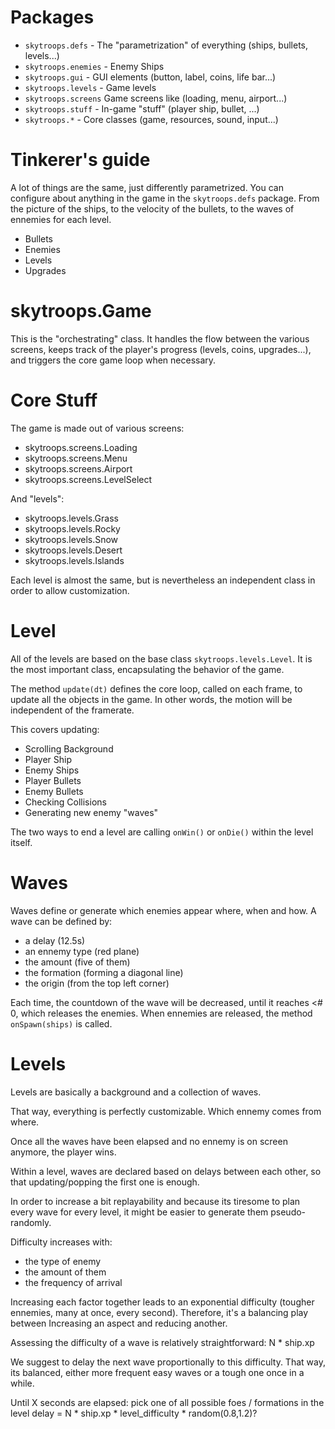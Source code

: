 # Packages

* `skytroops.defs` - The "parametrization" of everything (ships, bullets, levels...)
* `skytroops.enemies` - Enemy Ships
* `skytroops.gui` - GUI elements (button, label, coins, life bar...)
* `skytroops.levels` - Game levels
* `skytroops.screens` Game screens like (loading, menu, airport...)
* `skytroops.stuff` - In-game "stuff" (player ship, bullet, ...)
* `skytroops.*` - Core classes (game, resources, sound, input...)

# Tinkerer's guide

A lot of things are the same, just differently parametrized.
You can configure about anything in the game in the `skytroops.defs` package.
From the picture of the ships, to the velocity of the bullets, to the waves of ennemies for each level.


* Bullets
* Enemies
* Levels
* Upgrades


# skytroops.Game

This is the "orchestrating" class.
It handles the flow between the various screens, 
keeps track of the player's progress (levels, coins, upgrades...),
and triggers the core game loop when necessary.

# Core Stuff

The game is made out of various screens:

* skytroops.screens.Loading
* skytroops.screens.Menu
* skytroops.screens.Airport
* skytroops.screens.LevelSelect

And "levels":

* skytroops.levels.Grass
* skytroops.levels.Rocky
* skytroops.levels.Snow
* skytroops.levels.Desert
* skytroops.levels.Islands

Each level is almost the same, but is nevertheless an independent class in order to allow customization.

# Level

All of the levels are based on the base class `skytroops.levels.Level`.
It is the most important class, encapsulating the behavior of the game.

The method `update(dt)` defines the core loop, called on each frame, to update all the objects in the game.
In other words, the motion will be independent of the framerate.

This covers updating:

* Scrolling Background
* Player Ship
* Enemy Ships
* Player Bullets
* Enemy Bullets
* Checking Collisions
* Generating new enemy "waves"

The two ways to end a level are calling `onWin()` or `onDie()` within the level itself.

# Waves

Waves define or generate which enemies appear where, when and how.
A wave can be defined by:

* a delay (12.5s)
* an ennemy type (red plane)
* the amount (five of them)
* the formation (forming a diagonal line)
* the origin (from the top left corner)

Each time, the countdown of the wave will be decreased, until it reaches <# 0, which releases the enemies.
When ennemies are released, the method `onSpawn(ships)` is called.

# Levels

Levels are basically a background and a collection of waves.

That way, everything is perfectly customizable. Which ennemy comes from where.

Once all the waves have been elapsed and no ennemy is on screen anymore, the player wins.

Within a level, waves are declared based on delays between each other, so that updating/popping the first one is enough.

In order to increase a bit replayability and because its tiresome to plan every wave for every level, it might be easier to generate them pseudo-randomly.

Difficulty increases with:

* the type of enemy
* the amount of them
* the frequency of arrival

Increasing each factor together leads to an exponential difficulty (tougher ennemies, many at once, every second). Therefore, it's a balancing play between Increasing an aspect and reducing another.

Assessing the difficulty of a wave is relatively straightforward: N * ship.xp

We suggest to delay the next wave proportionally to this difficulty.
That way, its balanced, either more frequent easy waves or a tough one once in a while.

Until X seconds are elapsed:
	pick one of all possible foes / formations in the level
	delay = N * ship.xp * level_difficulty * random(0.8,1.2)?
	